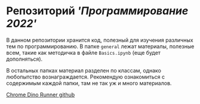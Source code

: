 # Репозиторий *'Программирование 2022'*

В данном репозитории хранится код, полезный для изучения различных тем по программированию.
В папке `general` лежат материалы, полезные всем, такие как методичка в файле `Basics.ipynb`
(еще будет дополняться).

В остальных папках материал разделен по классам, однако любопытство вознаграждается.
Рекомендую ознакомиться с содержимым каждой папки, там не так уж и много материалов.

[Chrome Dino Runner github](https://github.com/dhhruv/Chrome-Dino-Runner)
